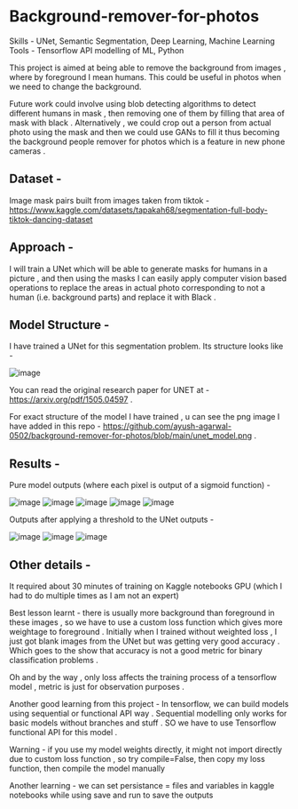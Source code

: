 # Background-remover-for-photos

Skills - UNet, Semantic Segmentation, Deep Learning, Machine Learning
Tools - Tensorflow API modelling of ML, Python

This project is aimed at being able to remove the background from images , where by foreground I mean humans. This could be useful in photos when we need to change the background. 

Future work could involve using blob detecting algorithms to detect different humans in mask , then removing one of them by filling that area of mask with black . Alternatively , we could crop out a person from actual photo using the mask and then we could use GANs to fill it thus becoming the background people remover for photos which is a feature in new phone cameras . 

## Dataset -

Image mask pairs built from images taken from tiktok - https://www.kaggle.com/datasets/tapakah68/segmentation-full-body-tiktok-dancing-dataset

## Approach - 

I will train a UNet which will be able to generate masks for humans in a picture , and then using the masks I can easily apply computer vision based operations to replace the areas in actual photo corresponding to not a human (i.e. background parts) and replace it with Black .

## Model Structure - 

I have trained a UNet for this segmentation problem. Its structure looks like - 

![image](https://github.com/ayush-agarwal-0502/background-remover-for-photos/assets/86561124/fc49e365-7ba4-4942-8742-7f90073cc6f4)

You can read the original research paper for UNET at - https://arxiv.org/pdf/1505.04597 .

For exact structure of the model I have trained , u can see the png image I have added in this repo - https://github.com/ayush-agarwal-0502/background-remover-for-photos/blob/main/unet_model.png .

## Results - 

Pure model outputs (where each pixel is output of a sigmoid function) - 

![image](https://github.com/ayush-agarwal-0502/background-remover-for-photos/assets/86561124/6de72c46-4afd-4418-9a77-40c953a237d8)
![image](https://github.com/ayush-agarwal-0502/background-remover-for-photos/assets/86561124/7184fb12-f15b-4f9b-bd4a-41d49220d396)
![image](https://github.com/ayush-agarwal-0502/background-remover-for-photos/assets/86561124/06405894-1fc3-43b6-938a-31aa53b91ae9)
![image](https://github.com/ayush-agarwal-0502/background-remover-for-photos/assets/86561124/b315e790-0e2c-4bf9-8616-59415cc95940)
![image](https://github.com/ayush-agarwal-0502/background-remover-for-photos/assets/86561124/6cb459d3-5eb1-448b-9844-af9773271d06)


Outputs after applying a threshold to the UNet outputs - 

![image](https://github.com/ayush-agarwal-0502/background-remover-for-photos/assets/86561124/6dc01a89-6d51-4473-80b8-19f46b0ff7fd)
![image](https://github.com/ayush-agarwal-0502/background-remover-for-photos/assets/86561124/877f7e6b-5175-4e53-bb37-8e14696bf14f)
![image](https://github.com/ayush-agarwal-0502/background-remover-for-photos/assets/86561124/b3984951-504a-40bd-b55f-dda039580fc4)


## Other details - 

It required about 30 minutes of training on Kaggle notebooks GPU (which I had to do multiple times as I am not an expert)

Best lesson learnt - there is usually more background than foreground in these images , so we have to use a custom loss function which gives more weightage to foreground . Initially when I trained without weighted loss , I just got blank images from the UNet but was getting very good accuracy . Which goes to the show that accuracy is not a good metric for binary classification problems .

Oh and by the way , only loss affects the training process of a tensorflow model , metric is just for observation purposes . 

Another good learning from this project - In tensorflow, we can build models using sequential or functional API way . Sequential modelling only works for basic models without branches and stuff . SO we have to use Tensorflow functional API for this model . 

Warning - if you use my model weights directly, it might not import directly due to custom loss function , so try compile=False, then copy my loss function, then compile the model manually 

Another learning - we can set persistance = files and variables in kaggle notebooks while using save and run to save the outputs 
